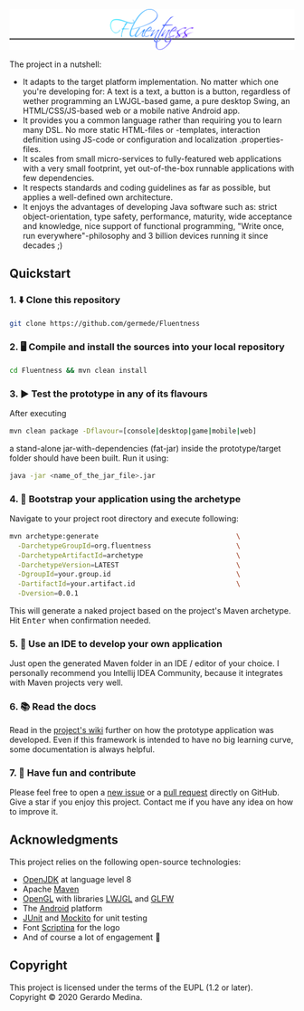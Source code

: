 ![Fluentness logo](fn-core/src/main/resources/img/logo.png?raw=true "Fluentness logo")

The project in a nutshell:
* It adapts to the target platform implementation. No matter which one you're developing for: A text is a text, a button is a button, regardless of wether programming an LWJGL-based game, a pure desktop Swing, an HTML/CSS/JS-based web or a mobile native Android app.
* It provides you a common language rather than requiring you to learn many DSL. No more static HTML-files or -templates, interaction definition using JS-code or configuration and localization .properties-files.  
* It scales from small micro-services to fully-featured web applications with a very small footprint, yet out-of-the-box runnable applications with few dependencies.
* It respects standards and coding guidelines as far as possible, but applies a well-defined own architecture.
* It enjoys the advantages of developing Java software such as: strict object-orientation, type safety, performance, maturity, wide acceptance and knowledge, nice support of functional programming, "Write once, run everywhere"-philosophy and 3 billion devices running it since decades ;) 

## Quickstart

### 1. :arrow_down: Clone this repository 
```bash
git clone https://github.com/germede/Fluentness
```

### 2. :desktop_computer: Compile and install the sources into your local repository 
```bash
cd Fluentness && mvn clean install
```

### 3. :arrow_forward: Test the prototype in any of its flavours
After executing
```bash
mvn clean package -Dflavour=[console|desktop|game|mobile|web]
```
a stand-alone jar-with-dependencies (fat-jar) inside the prototype/target folder should have been built. Run it using:
```bash
java -jar <name_of_the_jar_file>.jar
```
### 4. :rocket: Bootstrap your application using the archetype
Navigate to your project root directory and execute following:
```bash
mvn archetype:generate                                  \
  -DarchetypeGroupId=org.fluentness                     \
  -DarchetypeArtifactId=archetype                       \
  -DarchetypeVersion=LATEST                             \
  -DgroupId=your.group.id                               \
  -DartifactId=your.artifact.id                         \
  -Dversion=0.0.1
```
This will generate a naked project based on the project's Maven archetype.
Hit <kbd>Enter</kbd> when confirmation needed.    

### 5. :pencil: Use an IDE to develop your own application 
Just open the generated Maven folder in an IDE / editor of your choice. I personally recommend you Intellij IDEA Community, because it integrates with Maven projects very well. 

### 6. :books: Read the docs
Read in the [project's wiki](https://github.com/germede/Fluentness/wiki) further on how the prototype application was developed. Even if this framework is intended to have no big learning curve, some documentation is always helpful.  

### 7. :busts_in_silhouette: Have fun and contribute 
Please feel free to open a [new issue](https://github.com/germede/Fluentness/issues/new) 
or a [pull request](https://github.com/germede/Fluentness/compare) directly on GitHub.  Give a star if you enjoy this project. Contact me if you have any idea on how to improve it.

## Acknowledgments
This project relies on the following open-source technologies:
- [OpenJDK](https://openjdk.java.net/) at language level 8 
- Apache [Maven](https://maven.apache.org/)
- [OpenGL](https://www.opengl.org/) with libraries [LWJGL](https://www.lwjgl.org/) and [GLFW](https://www.glfw.org/)
- The [Android](https://www.android.com) platform
- [JUnit](https://junit.org/junit4/) and [Mockito](https://site.mockito.org/) for unit testing
- Font [Scriptina](https://www.fontsquirrel.com/fonts/scriptina) for the logo
- And of course a lot of engagement :muscle:

## Copyright
This project is licensed under the terms of the EUPL (1.2 or later).  
Copyright © 2020 Gerardo Medina.  
